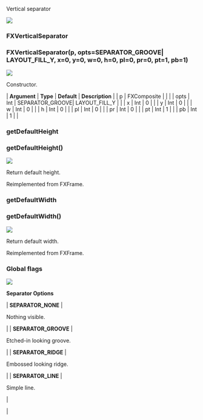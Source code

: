 Vertical separator

![](../SIMACAERefImages/gui-fxverticalseparator.png)

### FXVerticalSeparator

###

### FXVerticalSeparator(p, opts=SEPARATOR_GROOVE| LAYOUT_FILL_Y, x=0, y=0, w=0, h=0, pl=0, pr=0, pt=1, pb=1)

![](../IconsReference/butix_top_wline.png)

Constructor.

| **Argument** | **Type** | **Default** | **Description** |
| p | FXComposite | | |
| opts | Int | SEPARATOR_GROOVE| LAYOUT_FILL_Y | |
| x | Int | 0 | |
| y | Int | 0 | |
| w | Int | 0 | |
| h | Int | 0 | |
| pl | Int | 0 | |
| pr | Int | 0 | |
| pt | Int | 1 | |
| pb | Int | 1 | |

### getDefaultHeight

###

### getDefaultHeight()

![](../IconsReference/butix_top_wline.png)

Return default height.

Reimplemented from FXFrame.

### getDefaultWidth

###

### getDefaultWidth()

![](../IconsReference/butix_top_wline.png)

Return default width.

Reimplemented from FXFrame.

### Global flags

![](../IconsReference/butix_top_wline.png)

**Separator Options**

| **SEPARATOR_NONE** |

Nothing visible.

|
| **SEPARATOR_GROOVE** |

Etched-in looking groove.

|
| **SEPARATOR_RIDGE** |

Embossed looking ridge.

|
| **SEPARATOR_LINE** |

Simple line.

|

|
